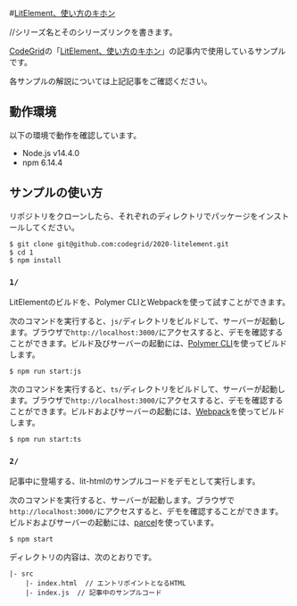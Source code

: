 #[LitElement、使い方のキホン](https://app.codegrid.net/series/2020-litelement)

//シリーズ名とそのシリーズリンクを書きます。

[CodeGrid](http://www.codegrid.net/)の「[LitElement、使い方のキホン](https://app.codegrid.net/series/2020-litelement)」の記事内で使用しているサンプルです。

各サンプルの解説については上記記事をご確認ください。

## 動作環境

以下の環境で動作を確認しています。

- Node.js v14.4.0
- npm 6.14.4

## サンプルの使い方

リポジトリをクローンしたら、それぞれのディレクトリでパッケージをインストールしてください。

```sh
$ git clone git@github.com:codegrid/2020-litelement.git
$ cd 1
$ npm install
```

### `1/`

LitElementのビルドを、Polymer CLIとWebpackを使って試すことができます。

次のコマンドを実行すると、`js/`ディレクトリをビルドして、サーバーが起動します。ブラウザで`http://localhost:3000/`にアクセスすると、デモを確認することができます。ビルド及びサーバーの起動には、[Polymer CLI](https://polymer-jp.org/2.0/docs/tools/polymer-cli)を使ってビルドします。

```sh
$ npm run start:js
```

次のコマンドを実行すると、`ts/`ディレクトリをビルドして、サーバーが起動します。ブラウザで`http://localhost:3000/`にアクセスすると、デモを確認することができます。ビルドおよびサーバーの起動には、[Webpack](https://webpack.js.org/)を使ってビルドします。

```sh
$ npm run start:ts
```

### `2/`

記事中に登場する、lit-htmlのサンプルコードをデモとして実行します。

次のコマンドを実行すると、サーバーが起動します。ブラウザで`http://localhost:3000/`にアクセスすると、デモを確認することができます。 ビルドおよびサーバーの起動には、[parcel](https://ja.parceljs.org/)を使っています。

```sh
$ npm start
```

ディレクトリの内容は、次のとおりです。

```
|- src
    |- index.html  // エントリポイントとなるHTML
    |- index.js  // 記事中のサンプルコード
```

